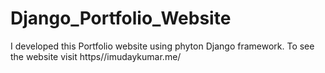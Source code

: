 # Django_Portfolio_Website
I developed this Portfolio website using phyton Django framework. To see the website visit https//imudaykumar.me/ 
